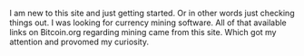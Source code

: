 I am new to this site and just getting started. Or in other words just checking things out. I was looking for currency mining software. All of that available links on Bitcoin.org regarding mining
came from this site. Which got my attention and provomed my curiosity. 

